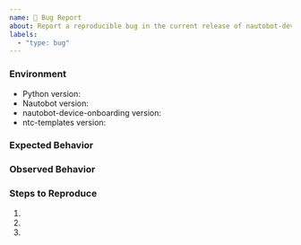 ```yaml
---
name: 🐛 Bug Report
about: Report a reproducible bug in the current release of nautobot-device-onboarding
labels:
  - "type: bug"
---
```


### Environment
* Python version:  <!-- Example: 3.11.4 -->
* Nautobot version:  <!-- Example: 2.0.3 -->
* nautobot-device-onboarding version:  <!-- Example: 1.0.0 -->
* ntc-templates version: <!-- Example: 5.1.0 -->

<!-- What did you expect to happen? -->
### Expected Behavior


<!-- What happened instead? -->
### Observed Behavior

<!-- You can also run the hidden job 'Runs Commands on a Device to simulate SSoT Command Getter' 
on the failing device, sanitize the job output, and attach it to the issue. -->

<!--
    Describe in detail the exact steps that someone else can take to reproduce
    this bug using the current release.
-->
### Steps to Reproduce
1.
2.
3.
